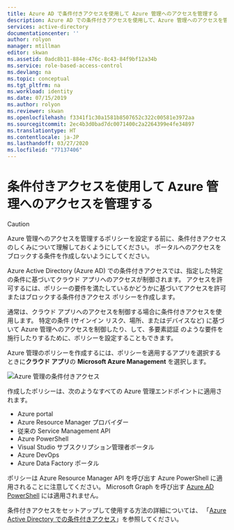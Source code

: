 ```yaml
---
title: Azure AD で条件付きアクセスを使用して Azure 管理へのアクセスを管理する
description: Azure AD での条件付きアクセスを使用して、Azure 管理へのアクセスを管理する方法について説明します。
services: active-directory
documentationcenter: ''
author: rolyon
manager: mtillman
editor: skwan
ms.assetid: 0adc8b11-884e-476c-8c43-84f9bf12a34b
ms.service: role-based-access-control
ms.devlang: na
ms.topic: conceptual
ms.tgt_pltfrm: na
ms.workload: identity
ms.date: 07/15/2019
ms.author: rolyon
ms.reviewer: skwan
ms.openlocfilehash: f3341f1c30a1581b8507652c322c00581e3972aa
ms.sourcegitcommit: 2ec4b3d0bad7dc0071400c2a2264399e4fe34897
ms.translationtype: HT
ms.contentlocale: ja-JP
ms.lasthandoff: 03/27/2020
ms.locfileid: "77137406"
---
```

# <a name="manage-access-to-azure-management-with-conditional-access"></a>条件付きアクセスを使用して Azure 管理へのアクセスを管理する

> [!CAUTION]
> Azure 管理へのアクセスを管理するポリシーを設定する前に、条件付きアクセスのしくみについて理解しておくようにしてください。 ポータルへのアクセスをブロックする条件を作成しないようにしてください。

Azure Active Directory (Azure AD) での条件付きアクセスでは、指定した特定の条件に基づいてクラウド アプリへのアクセスが制御されます。 アクセスを許可するには、ポリシーの要件を満たしているかどうかに基づいてアクセスを許可またはブロックする条件付きアクセス ポリシーを作成します。 

通常は、クラウド アプリへのアクセスを制御する場合に条件付きアクセスを使用します。 特定の条件 (サインイン リスク、場所、またはデバイスなど) に基づいて Azure 管理へのアクセスを制御したり、して、多要素認証 のような要件を施行したりするために、ポリシーを設定することもできます。

Azure 管理のポリシーを作成するには、ポリシーを適用するアプリを選択するときに**クラウド アプリ**の **Microsoft Azure Management** を選択します。

![Azure 管理の条件付きアクセス](./media/conditional-access-azure-management/conditional-access-azure-mgmt.png)

作成したポリシーは、次のようなすべての Azure 管理エンドポイントに適用されます。

- Azure portal
- Azure Resource Manager プロバイダー
- 従来の Service Management API
- Azure PowerShell
- Visual Studio サブスクリプション管理者ポータル
- Azure DevOps
- Azure Data Factory ポータル

ポリシーは Azure Resource Manager API を呼び出す Azure PowerShell に適用されることに注意してください。 Microsoft Graph を呼び出す [Azure AD PowerShell](/powershell/azure/active-directory/install-adv2) には適用されません。


条件付きアクセスをセットアップして使用する方法の詳細については、 「[Azure Active Directory での条件付きアクセス](../active-directory/active-directory-conditional-access-azure-portal.md)」を参照してください。
